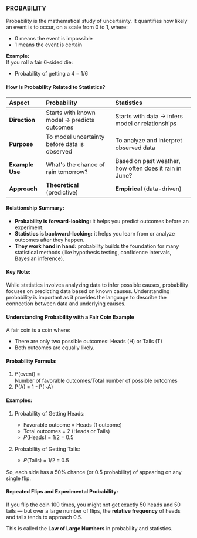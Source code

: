 ### PROBABILITY
Probability is the mathematical study of uncertainty. It quantifies how likely an event is to occur, on a scale from 0 to 1, where:
- 0 means the event is impossible
- 1 means the event is certain

**Example:**  
If you roll a fair 6-sided die:
- Probability of getting a 4 = 1/6

#### How Is Probability Related to Statistics?
| Aspect          | Probability                                  | Statistics                                             |
| :--------------- | :-------------------------------------------- | :------------------------------------------------------ |
| **Direction**   | Starts with known model → predicts outcomes  | Starts with data → infers model or relationships       |
| **Purpose**     | To model uncertainty before data is observed | To analyze and interpret observed data                 |
| **Example Use** | What's the chance of rain tomorrow?          | Based on past weather, how often does it rain in June? |
| **Approach**    | **Theoretical** (predictive)                 | **Empirical** (data-driven)                            |

#### Relationship Summary:
- **Probability is forward-looking:** it helps you predict outcomes before an experiment.
- **Statistics is backward-looking:** it helps you learn from or analyze outcomes after they happen.
- **They work hand in hand:** probability builds the foundation for many statistical methods (like hypothesis testing, confidence intervals, Bayesian inference).

#### Key Note:
While statistics involves analyzing data to infer possible causes, probability focuses on predicting data based on known causes. Understanding probability is important as it provides the language to describe the connection between data and underlying causes. 

#### Understanding Probability with a Fair Coin Example
A fair coin is a coin where:
- There are only two possible outcomes: Heads (H) or Tails (T)
- Both outcomes are equally likely.

#### Probability Formula:
1. 𝑃(event) = Number of favorable outcomes/Total number of possible outcomes
2. P(A) = 1 - P(¬A)

#### Examples:
1. Probability of Getting Heads:
   - Favorable outcome = Heads (1 outcome)
   - Total outcomes = 2 (Heads or Tails)  
   - 𝑃(Heads) = 1/2 = 0.5

2. Probability of Getting Tails:  
   - 𝑃(Tails) = 1/2 = 0.5

So, each side has a 50% chance (or 0.5 probability) of appearing on any single flip.

#### Repeated Flips and Experimental Probability:
If you flip the coin 100 times, you might not get exactly 50 heads and 50 tails — but over a large number of flips, the **relative frequency** of heads and tails tends to approach 0.5.

This is called the **Law of Large Numbers** in probability and statistics.

